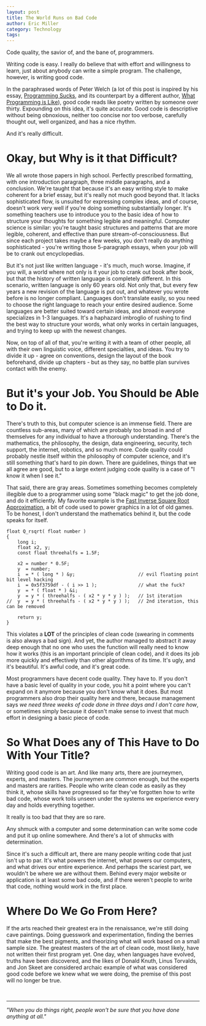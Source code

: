 ```yaml
---
layout: post
title: The World Runs on Bad Code
author: Eric Miller
category: Technology
tags: 
---
```


Code quality, the savior of, and the bane of, programmers.

Writing code is easy. I really do believe that with effort and willingness to learn, just about anybody
can write a simple program. The challenge, however, is writing good code.

In the paraphrased words of Peter Welch (a lot of this post is inspired by his essay, 
[Programming Sucks](https://www.stilldrinking.org/programming-sucks), and its counterpart by a different
author, 
[What Programming is Like](http://blog.samstokes.co.uk/blog/2014/05/01/what-programming-is-like/)), 
good code reads like poetry 
written by someone over thirty.
Expounding on this idea, it's quite accurate. Good code is descriptive without being obnoxious, neither 
too concise nor too verbose, carefully thought out, well organized, and has a nice rhythm. 

And it's really difficult.

# Okay, but Why is it that Difficult?
We all wrote those papers in high school. Perfectly prescribed formatting, with one introduction paragraph,
three middle paragraphs, and a conclusion. We're taught that because it's an easy writing style to make
coherent for a brief essay, but it's really not much good beyond that. It lacks sophisticated flow, is 
unsuited for expressing complex ideas, and of course, doesn't work very well if you're doing something
substantially longer. It's something teachers use to introduce you to the basic idea of how to structure
your thoughts for something legible and meaningful. Computer science is similar: you're taught basic
structures and patterns that are more legible, coherent, and effective than pure stream-of-consciousness.
But since each project takes maybe a few weeks, you don't really do anything sophisticated - you're writing
those 5-paragraph essays, when your job will be to crank out encyclopedias.

But it's not just like written language - it's much, much worse. Imagine, if you will, a world where not
only is it your job to crank out book after book, but that the history of written language is completely
different. In this scenario, written language is only 60 years old. Not only that, but every few years
a new revision of the language is put out, and whatever you wrote before is no longer compliant. Languages
don't translate easily, so you need to choose the right language to reach your entire desired audience.
Some languages are better suited toward certain ideas, and almost everyone specializes in 1-3 languages.
It's a haphazard imbroglio of rushing to find the best way to structure your words, what only works in
certain languages, and trying to keep up with the newest changes. 

Now, on top of all of that, you're writing it with a team of other people, all with their own linguistic
voice, different specialties, and ideas. You try to divide it up - agree on conventions, design the layout
of the book beforehand, divide up chapters - but as they say, no battle plan survives contact with the 
enemy.

# But it's your Job. You Should be Able to Do it.
There's truth to this, but computer science is an immense field. There are countless sub-areas, many of
which are probably too broad in and of themselves for any individual to have a thorough understanding. 
There's the mathematics, the philosophy, the design, data engineering, security, tech support, the
internet, robotics, and so much more. Code quality could probably nestle itself within the philosophy
of computer science, and it's still something that's hard to pin down. There are guidelines, things that
we all agree are good, but to a large extent judging code quality is a case of "I know it when I see it."

That said, there are gray areas. Sometimes something becomes completely illegible due to a programmer
using some "black magic" to get the job done, and do it efficiently. My favorite example is the 
[Fast Inverse Square Root Approximation](https://en.wikipedia.org/wiki/Fast_inverse_square_root), 
a bit of code used to power graphics in a lot of old games.
To be honest, I don't understand the mathematics behind it, but the code speaks for itself.

    float Q_rsqrt( float number )
    {
        long i;
        float x2, y;
        const float threehalfs = 1.5F;
        
        x2 = number * 0.5F;
        y  = number;
        i  = * ( long * ) &y;                       // evil floating point bit level hacking
        i  = 0x5f3759df - ( i >> 1 );               // what the fuck? 
        y  = * ( float * ) &i;
        y  = y * ( threehalfs - ( x2 * y * y ) );   // 1st iteration
    //	y  = y * ( threehalfs - ( x2 * y * y ) );   // 2nd iteration, this can be removed
        
        return y;
    }

This violates a **LOT** of the principles of clean code (swearing in comments is also always a bad sign). 
And yet, the author managed to abstract it away
deep enough that no one who uses the function will really need to know how it works (this is an important
principle of clean code), and it does its job more quickly and effectively than other algorithms of its
time. It's ugly, and it's beautiful. It's awful code, and it's great code. 

Most programmers have decent code quality. They have to. If you don't have a basic level of quality in
your code, you hit a point where you can't expand on it anymore because you don't know what it does. But
most programmers also drop their quality here and there, because management says *we need three weeks of
code done in three days and I don't care how*, or sometimes simply because it doesn't make sense to invest
that much effort in designing a basic piece of code.

# So What Does any of This Have to Do With Your Title?
Writing good code is an art. And like many arts, there are journeymen, experts, and masters. The
journeymen are common enough, but the experts and masters are rarities. People who write clean code as easily
as they think it, whose skills have progressed so far they've forgotten how to write bad code, whose
work toils unseen under the systems we experience every day and holds everything together.

It really is too bad that they are so rare.

Any shmuck with a computer and some determination can write some code and put it up online somewhere. And
there's a lot of shmucks with determination. 

Since it's such a difficult art, there are many people writing code that just isn't up to par. It's what
powers the internet, what powers our computers, and what drives our entire experience. And perhaps the
scariest part, we wouldn't be where we are without them. Behind every major website or application is at
least some bad code, and if there weren't people to write that code, nothing would work in the first
place.

# Where Do We Go From Here?
If the arts reached their greatest era in the renaissance, we're still doing cave paintings. Doing
guesswork and experimentation, finding the berries that make the best pigments, and theorizing what will
work based on a small sample size. The greatest masters of the art of clean code, most likely, have not
written their first program yet. One day, when languages have evolved, truths have been discovered,
and the likes of Donald Knuth, Linus Torvalds, and Jon Skeet are considered archaic example of what was
considered good code before we knew what we were doing, the premise of this post will no longer be true.

&nbsp;

----

*"When you do things right, people won't be sure that you have done anything at all."*
